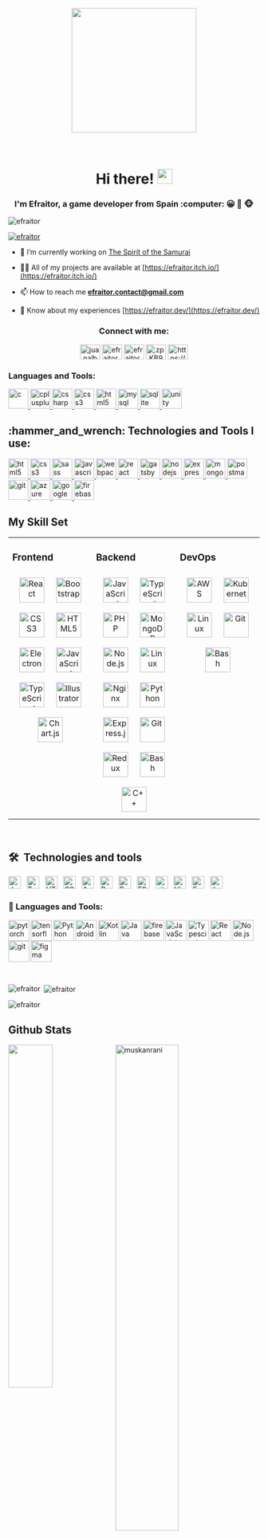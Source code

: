 <p align="center">
  <img width="250" src="https://github.com/efraitor/efraitor/blob/main/bannerProfile.png">
</p>

<h1 align="center"><br>Hi there! <img src="https://user-images.githubusercontent.com/42378118/110234147-e3259600-7f4e-11eb-95be-0c4047144dea.gif" width="30"><br></h1>
<h3 align="center">I'm Efraitor, a game developer from Spain :computer: &#128512 &#x1f3a8 &#x1f435</h3>

<p align="left"> <img src="https://komarev.com/ghpvc/?username=efraitor&label=Profile%20views&color=0e75b6&style=flat" alt="efraitor" /> </p>

<p align="left"> <a href="https://github.com/ryo-ma/github-profile-trophy"><img src="https://github-profile-trophy.vercel.app/?username=efraitor" alt="efraitor" /></a> </p>

- 🔭 I’m currently working on [The Spirit of the Samurai](https://store.steampowered.com/app/1507120/The_Spirit_of_the_Samurai/)

- 👨‍💻 All of my projects are available at [https://efraitor.itch.io/](https://efraitor.itch.io/)

- 📫 How to reach me **efraitor.contact@gmail.com**

- 📄 Know about my experiences [https://efraitor.dev/](https://efraitor.dev/)

<h3 align="center">Connect with me:</h3>
<p align="center">
<a href="https://linkedin.com/in/juanalbertomartinezsegura" target="blank"><img align="center" src="https://raw.githubusercontent.com/rahuldkjain/github-profile-readme-generator/master/src/images/icons/Social/linked-in-alt.svg" alt="juanalbertomartinezsegura" height="30" width="40" /></a>
<a href="https://instagram.com/efraitor_" target="blank"><img align="center" src="https://raw.githubusercontent.com/rahuldkjain/github-profile-readme-generator/master/src/images/icons/Social/instagram.svg" alt="efraitor_" height="30" width="40" /></a>
<a href="https://www.youtube.com/c/efraitor_" target="blank"><img align="center" src="https://raw.githubusercontent.com/rahuldkjain/github-profile-readme-generator/master/src/images/icons/Social/youtube.svg" alt="efraitor_" height="30" width="40" /></a>
<a href="https://discord.gg/zpKB94QjGD" target="blank"><img align="center" src="https://raw.githubusercontent.com/rahuldkjain/github-profile-readme-generator/master/src/images/icons/Social/discord.svg" alt="zpKB94QjGD" height="30" width="40" /></a>
<a href="/https://efraitor.carrd.co/" target="blank"><img align="center" src="https://raw.githubusercontent.com/rahuldkjain/github-profile-readme-generator/master/src/images/icons/Social/rss.svg" alt="https://efraitor.carrd.co/" height="30" width="40" /></a>
</p>

<h3 align="left">Languages and Tools:</h3>
<p align="left"> <a href="https://www.cprogramming.com/" target="_blank" rel="noreferrer"> <img src="https://raw.githubusercontent.com/devicons/devicon/master/icons/c/c-original.svg" alt="c" width="40" height="40"/> </a> <a href="https://www.w3schools.com/cpp/" target="_blank" rel="noreferrer"> <img src="https://raw.githubusercontent.com/devicons/devicon/master/icons/cplusplus/cplusplus-original.svg" alt="cplusplus" width="40" height="40"/> </a> <a href="https://www.w3schools.com/cs/" target="_blank" rel="noreferrer"> <img src="https://raw.githubusercontent.com/devicons/devicon/master/icons/csharp/csharp-original.svg" alt="csharp" width="40" height="40"/> </a> <a href="https://www.w3schools.com/css/" target="_blank" rel="noreferrer"> <img src="https://raw.githubusercontent.com/devicons/devicon/master/icons/css3/css3-original-wordmark.svg" alt="css3" width="40" height="40"/> </a> <a href="https://www.w3.org/html/" target="_blank" rel="noreferrer"> <img src="https://raw.githubusercontent.com/devicons/devicon/master/icons/html5/html5-original-wordmark.svg" alt="html5" width="40" height="40"/> </a> <a href="https://www.mysql.com/" target="_blank" rel="noreferrer"> <img src="https://raw.githubusercontent.com/devicons/devicon/master/icons/mysql/mysql-original-wordmark.svg" alt="mysql" width="40" height="40"/> </a> <a href="https://www.sqlite.org/" target="_blank" rel="noreferrer"> <img src="https://www.vectorlogo.zone/logos/sqlite/sqlite-icon.svg" alt="sqlite" width="40" height="40"/> </a> <a href="https://unity.com/" target="_blank" rel="noreferrer"> <img src="https://www.vectorlogo.zone/logos/unity3d/unity3d-icon.svg" alt="unity" width="40" height="40"/> </a> </p>

<h2 align="left">:hammer_and_wrench: Technologies and Tools I use:</h2>
<p align="left">
    <a href="https://www.w3.org/html/" target="_blank"> <img src="https://raw.githubusercontent.com/devicons/devicon/master/icons/html5/html5-original-wordmark.svg" alt="html5" width="40" height="40"/> </a>
    <a href="https://www.w3schools.com/css/" target="_blank"> <img src="https://raw.githubusercontent.com/devicons/devicon/master/icons/css3/css3-original-wordmark.svg" alt="css3" width="40" height="40"/> </a>
<a href="https://sass-lang.com" target="_blank"> <img src="https://raw.githubusercontent.com/devicons/devicon/master/icons/sass/sass-original.svg" alt="sass" width="40" height="40"/> </a>
    <a href="https://developer.mozilla.org/en-US/docs/Web/JavaScript" target="_blank"> <img src="https://raw.githubusercontent.com/devicons/devicon/master/icons/javascript/javascript-original.svg" alt="javascript" width="40" height="40"/> </a>
<a href="https://webpack.js.org/" target="_blank"> <img src="https://www.vectorlogo.zone/logos/js_webpack/js_webpack-icon.svg" alt="webpack" width="40" height="40"/> </a>
<a href="https://reactjs.org/" target="_blank"> <img src="https://raw.githubusercontent.com/devicons/devicon/master/icons/react/react-original-wordmark.svg" alt="react" width="40" height="40"/> </a>
<a href="https://www.gatsbyjs.com/" target="_blank"> <img src="https://www.vectorlogo.zone/logos/gatsbyjs/gatsbyjs-icon.svg" alt="gatsby" width="40" height="40"/> </a>
      <a href="https://nodejs.org" target="_blank"> <img src="https://raw.githubusercontent.com/devicons/devicon/master/icons/nodejs/nodejs-original-wordmark.svg" alt="nodejs" width="40" height="40"/> </a>
    <a href="https://expressjs.com" target="_blank"> <img src="https://raw.githubusercontent.com/devicons/devicon/master/icons/express/express-original-wordmark.svg" alt="express" width="40" height="40"/> </a>
    <a href="https://www.mongodb.com/" target="_blank"> <img src="https://raw.githubusercontent.com/devicons/devicon/master/icons/mongodb/mongodb-original-wordmark.svg" alt="mongodb" width="40" height="40"/> </a>
<a href="https://www.postman.com/" target="_blank"> <img src="https://www.vectorlogo.zone/logos/getpostman/getpostman-icon.svg" alt="postman" width="40" height="40"/> </a>
<a href="https://git-scm.com/" target="_blank"> <img src="https://www.vectorlogo.zone/logos/git-scm/git-scm-icon.svg" alt="git" width="40" height="40"/> </a>
<a href="https://azure.microsoft.com/en-us/" target="_blank"> <img src="https://www.vectorlogo.zone/logos/microsoft_azure/microsoft_azure-icon.svg" alt="azure" width="40" height="40"/> </a>
 <a href="https://cloud.google.com/" target="_blank"> <img src="https://www.vectorlogo.zone/logos/google_cloud/google_cloud-icon.svg" alt="google cloud" width="40" height="40"/> </a>
 <a href="https://firebase.google.com/" target="_blank"> <img src="https://www.vectorlogo.zone/logos/firebase/firebase-icon.svg" alt="firebase" width="40" height="40"/> </a>
    </p>


## My Skill Set  
<table><tr><td valign="top" width="33%">

### Frontend  
<div align="center">  
<img style="margin: 10px" src="https://profilinator.rishav.dev/skills-assets/react-original-wordmark.svg" alt="React" height="50" />  
<img style="margin: 10px" src="https://profilinator.rishav.dev/skills-assets/bootstrap-plain.svg" alt="Bootstrap" height="50" />  
<img style="margin: 10px" src="https://profilinator.rishav.dev/skills-assets/css3-original-wordmark.svg" alt="CSS3" height="50" />  
<img style="margin: 10px" src="https://profilinator.rishav.dev/skills-assets/html5-original-wordmark.svg" alt="HTML5" height="50" />  
<img style="margin: 10px" src="https://profilinator.rishav.dev/skills-assets/electron-original.svg" alt="Electron" height="50" />  
<img style="margin: 10px" src="https://profilinator.rishav.dev/skills-assets/javascript-original.svg" alt="JavaScript" height="50" />  
<img style="margin: 10px" src="https://profilinator.rishav.dev/skills-assets/typescript-original.svg" alt="TypeScript" height="50" />  
<img style="margin: 10px" src="https://profilinator.rishav.dev/skills-assets/adobe_illustrator-icon.svg" alt="Illustrator" height="50" />  
<img style="margin: 10px" src="https://profilinator.rishav.dev/skills-assets/logo-title.svg" alt="Chart.js" height="50" />  
</div></td><td valign="top" width="33%">

### Backend  
<div align="center">  
<img style="margin: 10px" src="https://profilinator.rishav.dev/skills-assets/javascript-original.svg" alt="JavaScript" height="50" />  
<img style="margin: 10px" src="https://profilinator.rishav.dev/skills-assets/typescript-original.svg" alt="TypeScript" height="50" />  
<img style="margin: 10px" src="https://profilinator.rishav.dev/skills-assets/php-original.svg" alt="PHP" height="50" />  
<img style="margin: 10px" src="https://profilinator.rishav.dev/skills-assets/mongodb-original-wordmark.svg" alt="MongoDB" height="50" />  
<img style="margin: 10px" src="https://profilinator.rishav.dev/skills-assets/nodejs-original-wordmark.svg" alt="Node.js" height="50" />  
<img style="margin: 10px" src="https://profilinator.rishav.dev/skills-assets/linux-original.svg" alt="Linux" height="50" />  
<img style="margin: 10px" src="https://profilinator.rishav.dev/skills-assets/nginx-original.svg" alt="Nginx" height="50" />  
<img style="margin: 10px" src="https://profilinator.rishav.dev/skills-assets/python-original.svg" alt="Python" height="50" />  
<img style="margin: 10px" src="https://profilinator.rishav.dev/skills-assets/express-original-wordmark.svg" alt="Express.js" height="50" />  
<img style="margin: 10px" src="https://profilinator.rishav.dev/skills-assets/git-scm-icon.svg" alt="Git" height="50" />  
<img style="margin: 10px" src="https://profilinator.rishav.dev/skills-assets/redux-original.svg" alt="Redux" height="50" />  
<img style="margin: 10px" src="https://profilinator.rishav.dev/skills-assets/gnu_bash-icon.svg" alt="Bash" height="50" />  
<img style="margin: 10px" src="https://profilinator.rishav.dev/skills-assets/cplusplus-original.svg" alt="C++" height="50" />  
</div></td><td valign="top" width="33%">

### DevOps  
<div align="center">  
<img style="margin: 10px" src="https://profilinator.rishav.dev/skills-assets/amazonwebservices-original-wordmark.svg" alt="AWS" height="50" />  
<img style="margin: 10px" src="https://profilinator.rishav.dev/skills-assets/kubernetes-icon.svg" alt="Kubernetes" height="50" />  
<img style="margin: 10px" src="https://profilinator.rishav.dev/skills-assets/linux-original.svg" alt="Linux" height="50" />  
<img style="margin: 10px" src="https://profilinator.rishav.dev/skills-assets/git-scm-icon.svg" alt="Git" height="50" />  
<img style="margin: 10px" src="https://profilinator.rishav.dev/skills-assets/gnu_bash-icon.svg" alt="Bash" height="50" />  
</div></td></tr></table>  

<br/>  


## 🛠  Technologies and tools

<a name="learning-now"></a>

[<img src="https://img.shields.io/badge/JavaScript-282C34?logo=javascript&logoColor=F7DF1E" alt="JavaScript logo" title="JavaScript" height="25" />][tech_tools_anchor]
&nbsp;
[<img src="https://img.shields.io/badge/TypeScript-282C34?logo=typescript&logoColor=3178C6" alt="TypeScript logo" title="TypeScript" height="25" />][tech_tools_anchor]
&nbsp;
[<img src="https://img.shields.io/badge/HTML5-282C34?logo=html5&logoColor=E34F26" alt="HTML5 logo" title="HTML5" height="25" />][tech_tools_anchor]
&nbsp;
[<img src="https://img.shields.io/badge/CSS3-282C34?logo=css3&logoColor=1572B6" alt="CSS3 logo" title="CSS3" height="25" />][tech_tools_anchor]
&nbsp;
[<img src="https://img.shields.io/badge/Android-282C34?logo=android&logoColor=3DDC84" alt="Android logo" title="Android" height="25" />][tech_tools_anchor]
&nbsp;
[<img src="https://img.shields.io/badge/React Native-282C34?logo=react&logoColor=61DAFB" alt="React Native logo" title="React Native" height="25" />][tech_tools_anchor]
&nbsp;
[<img src="https://img.shields.io/badge/Redux-282C34?logo=redux&logoColor=764ABC" alt="Redux logo" title="Redux" height="25" />][tech_tools_anchor]
&nbsp;
[<img src="https://img.shields.io/badge/ESLint-282C34?logo=eslint&logoColor=4B32C3" alt="ESLint logo" title="ESLint" height="25" />][tech_tools_anchor]
&nbsp;
[<img src="https://img.shields.io/badge/git-282C34?logo=git&logoColor=F05032" alt="git logo" title="git" height="25" />][tech_tools_anchor]
&nbsp;
[<img src="https://img.shields.io/badge/VS%20Code-282C34?logo=visual-studio-code&logoColor=007ACC" alt="Visual Studio Code logo" title="Visual Studio Code" height="25" />][tech_tools_anchor]
&nbsp;
[<img src="https://img.shields.io/badge/Fastlane-282C34?logo=fastlane&logoColor=00F200" alt="Fastlane logo" title="Fastlane" height="25" />][tech_tools_anchor]
&nbsp;
[<img src="https://img.shields.io/badge/Jest-282C34?logo=jest&logoColor=C21325" alt="Jest logo" title="Jest" height="25" />][tech_tools_anchor]

### 🔨 Languages and Tools:
<a href="https://pytorch.org/" target="_blank"> <img align="left" src="https://raw.githubusercontent.com/rahul-jha98/github_readme_icons/main/language_and_tools/square/pytorch/pytorch.svg" alt="pytorch" height="42px"/> </a> 
<a href="https://www.tensorflow.org" target="_blank"> <img align="left" src="https://raw.githubusercontent.com/rahul-jha98/github_readme_icons/main/language_and_tools/square/tensorflow/tensorflow.svg" alt="tensorflow" height="42px"/> </a> 
<a href="https://www.python.org" target="_blank"><img align="left" alt="Python" height ="42px" src="https://raw.githubusercontent.com/rahul-jha98/github_readme_icons/main/language_and_tools/square/python/python.svg"></a>
<a href="https://developer.android.com" target="_blank"> <img align="left" alt="Android" height ="42px" src="https://raw.githubusercontent.com/rahul-jha98/github_readme_icons/main/language_and_tools/square/android/android.svg"> </a>
<a href="https://kotlinlang.org" target="_blank"><img align="left" alt="Kotlin" height ="42px" src="https://raw.githubusercontent.com/rahul-jha98/github_readme_icons/main/language_and_tools/square/kotlin/kotlin.svg"></a>
<a href="https://www.java.com" target="_blank"><img align="left" alt="Java" height ="42px" src="https://raw.githubusercontent.com/rahul-jha98/github_readme_icons/main/language_and_tools/square/java/java.svg"></a>
<a href="https://firebase.google.com/" target="_blank"> <img align="left" src="https://raw.githubusercontent.com/rahul-jha98/github_readme_icons/main/language_and_tools/square/firebase/firebase.svg" alt="firebase" height ="42px"/> </a>
<a href="https://developer.mozilla.org/en-US/docs/Web/JavaScript" target="_blank"> <img align="left" alt="JavaScript" height ="42px"  src="https://raw.githubusercontent.com/rahul-jha98/github_readme_icons/main/language_and_tools/square/javascript/javascript.svg"> </a>
<a href="https://www.typescriptlang.org/" target="_blank"><img align="left" alt="Typescirpt" height ="42px" src="https://raw.githubusercontent.com/rahul-jha98/github_readme_icons/main/language_and_tools/square/typescript/typescript.svg"></a>
<a href="https://reactjs.org/" target="_blank"> <img align="left" alt="React" height ="42px" src="https://raw.githubusercontent.com/rahul-jha98/github_readme_icons/main/language_and_tools/square/react/react.svg"></a>
<a href="https://nodejs.org" target="_blank"><img align="left" alt="Node.js" height ="42px" src="https://raw.githubusercontent.com/rahul-jha98/github_readme_icons/main/language_and_tools/square/node/node.svg"></a>
<a href="https://git-scm.com/" target="_blank"> <img src="https://raw.githubusercontent.com/rahul-jha98/github_readme_icons/main/language_and_tools/square/git-scm/git-scm.svg" align="left" alt="git" height='42px'/> </a>
<a href="https://www.figma.com/" target="_blank"> <img src="https://raw.githubusercontent.com/rahul-jha98/github_readme_icons/main/language_and_tools/square/figma/figma.svg" alt="figma" height='42px'/> </a>

<br>






<p><img align="left" src="https://github-readme-stats.vercel.app/api/top-langs?username=efraitor&show_icons=true&locale=en&layout=compact" alt="efraitor" /></p>

<p>&nbsp;<img align="center" src="https://github-readme-stats.vercel.app/api?username=efraitor&show_icons=true&locale=en" alt="efraitor" /></p>

<p><img align="center" src="https://github-readme-streak-stats.herokuapp.com/?user=efraitor&" alt="efraitor" /></p>

<h2> Github Stats </h2> 
<a href="https://github.com/muskanrani/github-readme-stats"><img align="left" width="42%" src="https://github-readme-stats.vercel.app/api/top-langs/?username=muskanrani&layout=compact&theme=tokyonight" /></a>
<img width="50%" src="https://github-readme-streak-stats.herokuapp.com/?user=muskanrani&theme=tokyonight" alt="muskanrani" />
<br/>


<p align="left">
<a href="https://github.com/harish-sethuraman/readme-components">
<img  src="https://readme-components.vercel.app/api?component=experience&company=CRED_CLUB&role=Frontend%20Engineer%20&location=Bangalore&fill=black">
</a>
<a href="https://github.com/harish-sethuraman/readme-components">
<img  src="https://readme-components.vercel.app/api?component=stackoverflow&stackoverflowid=8780399&textfill=black&fill=linear-gradient%2862deg%2C%20%238EC5FC%200%25%2C%20%23E0C3FC%20100%25%29%3B%0A">
</a>
</p>


<details>
<summary>Click for GitHub Stats</summary>
<p align="center">
    <img alt = "GitHub Stats" src="https://github-readme-stats.vercel.app/api?username=alwinw&show_icons=true&hide=issues&icon_color=000000&hide_border=true&title_color=5391FE&text_color=555">
    <br>
    <img alt = "Top Language" src="https://github-readme-stats.vercel.app/api/top-langs/?username=alwinw&hide=html,&hide_border=true&title_color=5391FE&text_color=555"
</p>
</details>

![Top Langs](https://github-readme-stats.vercel.app/api/top-langs/?username=aemmadi&hide=TeX&layout=compact)

![Visitor Badge](https://visitor-badge.laobi.icu/badge?page_id=aemmadi.aemmadi)


![efraitor's github stats](https://github-readme-stats.vercel.app/api?username=efraitor&show_icons=true&theme=dracula)

## 𝗦𝘁𝗮𝘁𝘀

![xiaoluoboding's github stats](https://github-readme-stats.vercel.app/api?username=xiaoluoboding&show_icons=true&theme=dracula)


### 📊 Github Stats
<a href='https://github.com/rahul-jha98/github-stats-transparent'>
  
![Stats Overview](https://raw.githubusercontent.com/rahul-jha98/github-stats-transparent/output/generated/overview.svg)
![Most Used Languages](https://raw.githubusercontent.com/rahul-jha98/github-stats-transparent/output/generated/languages.svg)

</a>

<br>

<p align="center"><i>“Be curious. Read widely. Try new things. What people call intelligence just boils down to curiosity.”</i></p>
<p align="center"><i>- Aaron Swartz (2013 ~ 1986) -</i></p>


<details>
<summary>more</summary>
<!-- <img align="left" width="100%" alt="🦑" src="/bigass.svg"> -->
<table width="2000">
<tr>
<td width="2000"><img align="center" width="100%" alt="🦑" src="/bigass.svg"></td>
</tr>
</table>
<!-- <img align="right" width="45%" alt="🦑" src="/charts.svg">

<img align="left" width="50%" alt="🦑" src="/anilist.svg">
<img align="right" width="45%" alt="🦑" src="/pagespeed.svg">

<img align="left" width="45%" alt="🦑" src="/isocalendar.svg">
<img align="right" width="45%" alt="🦑" src="/lines.svg">
<img align="right" width="45%" alt="🦑" src="/icons.svg">

<img align="left" width="50%" alt="🦑" src="/achievements.svg">
<img align="right" width="45%" alt="🦑" src="/stars.svg"> -->

<table>
<tr>
<td><img align="" width="" alt="🦑" src="/bottom.svg"></td>
<td><img align="" width="" alt="🦑" src="/nichijou-anime-brasil (1).gif"></td>
</tr>
</table>

<!-- <img width="100%" alt="🦑" src="/IMG_4568.jpg"> -->
<table width="2000">
<tr>
<td width="2000"><img src="https://github-trophies.vercel.app/?username=Coordinate-Cat&rank=SECRET,SSS,SS,S,AAA,AA&row=2&column=9&theme=gruvbox"></td>
<!-- <td>![](https://github-trophies.vercel.app/?username=Coordinate-Cat&rank=SECRET,SSS,SS,S,AAA,AA&row=2&column=9&theme=gruvbox)</td> -->
</tr>
</table>

<!-- <table>
<tr>
<td><img src="https://s01.flagcounter.com/count/IK7Q/bg_000000/txt_FFFFFF/border_FFFFFF/columns_9/maxflags_250/viewers_0/labels_1/pageviews_1/flags_0/percent_0/" alt="Flag Counter" border="0"></td>
</tr>
</table> -->

</details>









<h2 align="left">👨🏻‍💻 About Me:</h2>

- :computer: I'm a Fullstack Developer, currently exploring Web3 Space
- :hourglass_flowing_sand: Exploring Google Cloud & Microsoft Azure
- :rocket: Always ready to collaborate for Dev Experiments
- :man_technologist: Former Project Lead Intern at GirlScript Foundation
- :dart: Life Hack: "Explore :fire: and Explode :bomb: with knowledge"
- :trophy: Grand Finalist of "Smart India Hackathon 2019" - Software Edition
- :zap: Fun fact: I love to attend Meetups for learning & Conferences for Networking<br>

<h2 align="left">:heart: Let's get connected:</h2>

[![Linkedin Badge](https://img.shields.io/badge/-sivramshastri-blue?style=flat-square&logo=Linkedin&logoColor=white&link=https://www.linkedin.com/in/imsivram1999/)](https://www.linkedin.com/in/sivramshastri) [![Twitter Badge](https://img.shields.io/badge/-@prince__shivaram-1ca0f1?style=flat-square&labelColor=1ca0f1&logo=twitter&logoColor=white&link=https://twitter.com/prince_shivaram)](https://twitter.com/prince_shivaram) [![Facebook Badge](https://img.shields.io/badge/-@prince__shivaram-3b5998?style=flat-square&labelColor=3b5998&logo=facebook&logoColor=white&link=https://www.facebook.com/jonnalagadda.shivaram)](https://www.facebook.com/jonnalagadda.shivaram) [![Instagram Badge](https://img.shields.io/badge/-@prince__shivaram-D7008A?style=flat-square&labelColor=D7008A&logo=Instagram&logoColor=white&link=https://www.instagram.com/itz.me____p.r.i.n.c.e_____/)](https://www.instagram.com/itz.me____p.r.i.n.c.e_____/)
[![Linkedin Badge](https://img.shields.io/badge/-Sivram.tech-blueviolet?style=flat-square&logo=appveyor&logoColor=white&link=https://sivram.tech/)](https://sivram.tech/)



[![Twitter Badge](https://img.shields.io/badge/-@0xpranjal-1ca0f1?style=flat-square&labelColor=1ca0f1&logo=twitter&logoColor=white&link=https://twitter.com/0xpranjal)](https://twitter.com/0xpranjal) 
[![Linkedin Badge](https://img.shields.io/badge/-pranjalbhardwaj-blue?style=flat-square&logo=Linkedin&logoColor=white&link=https://www.linkedin.com/in/pranjal-bhardwaj-a85263188/)](https://www.linkedin.com/in/pranjal-bhardwaj-a85263188/)
[![Gmail Badge](https://img.shields.io/badge/-pranjal@algorand.org-c14438?style=flat-square&logo=Gmail&logoColor=white&link=mailto:pranjalbhardwaj@ieee.org)](mailto:pranjal@algorand.org)
---
<p  align="center"><img height="380" src = "https://github.com/Bhard27/Bhard27/blob/master/mee.gif"></p>

# Welcome <img src="https://media.giphy.com/media/mGcNjsfWAjY5AEZNw6/giphy.gif" width="50">
I'm a Developer Relations Engineer at Mantle network. 

![Visitor Badge](https://visitor-badge.laobi.icu/badge?page_id=Bhard27.Bhard27)

### Summary👋
- 🔭 I’m currently working on Deep Learning research projects.
- 👯 I’m looking to collaborate on research papers related to GANs, Swarm intelligence, Biomedical Imaging, Federated learning, and Adversarial ML.
- 📫 How to reach me: [Linkedin](https://www.linkedin.com/in/pranjal-bhardwaj-a85263188/) , [Email](mailto:pranjalbhardwaj@ieee.org)

### Recent Activity
<!--START_SECTION:activity-->
1. 🚀 Pushed 1 commit to [Bhard27/Bhard27](https://github.com/Bhard27/Bhard27)
2. ❗️ Opened issue [#1](https://github.com/tassossapalidis/latextgan/issues/1) in [tassossapalidis/latextgan](https://github.com/tassossapalidis/latextgan)
3. ❗️ Closed issue [#2](https://github.com/Bhard27/Bhard27/issues/2) in [Bhard27/Bhard27](https://github.com/Bhard27/Bhard27)
4. 🗣 Commented NaN commits in [AmineDiro/Adversarial-Attacks](https://github.com/AmineDiro/Adversarial-Attacks)
5. 🗣 Commented on [#30](https://github.com/SimonBlanke/Hyperactive/issues/30) in [SimonBlanke/Hyperactive](https://github.com/SimonBlanke/Hyperactive)
<!--END_SECTION:activity-->



<img src="https://rishavanand.github.io/static/images/greetings.gif" align="center" style="width: 100%" />
</br>
<h2> Connect with me on 👇</h2>
<a href="https://www.linkedin.com/in/muskan-rani-980553188/" target="_blank">
<img src="https://img.shields.io/badge/LinkedIn--blue" />
</a>
<a href="https://www.hackerrank.com/MuskanRani" target="_blank">
<img src="https://img.shields.io/badge/HackerRank--darkgreen" ;></img></a>
</a> 
<a href="https://twitter.com/_muskan_gupta_" target="_blank">
<img src="https://img.shields.io/badge/Twitter--blue" />
</a>
</a> 
<a href="https://leetcode.com/Muskan_Rani/" target="_blank">
<img src="https://img.shields.io/badge/LeetCode--blue" />
</a>

<br/> 



![](https://komarev.com/ghpvc/?username=muskanrani&color=brightgreen)
![](https://visitor-badge.glitch.me/badge?page_id=muskanrani.muskanrani)
<img src="https://img.shields.io/github/forks/muskanrani/muskanrani?style=social"></img>
<h2>See my portfolio <img src="https://raw.githubusercontent.com/ItsAnunesS/ItsAnunesS/master/src/img/parrots/flags/indiaparrot.gif" width="30" height="40"/></h2>
https://muskanrani.github.io/Portfolio/
<img align='right' src='https://user-images.githubusercontent.com/5713670/87202985-820dcb80-c2b6-11ea-9f56-7ec461c497c3.gif' width='200"'>
<!-- <img align='right' src='https://user-images.githubusercontent.com/5713670/87202985-820dcb80-c2b6-11ea-9f56-7ec461c497c3.gif' width='200'> -->
<h3>Or you can scan this QR Code 👇🏻</h3>
<img src="https://github.com/muskanrani/muskanrani/blob/master/qrcode_muskanrani.github.io.png"  style="width: 20%" />
<img height="120" alt="Thanks for visiting me" width="100%" src="https://raw.githubusercontent.com/BrunnerLivio/brunnerlivio/master/images/marquee.svg" />
<p align="center">
  <img src="https://capsule-render.vercel.app/api?type=waving&color=gradient&height=60&section=footer&width=100"/>
</p>






## Connect with me  
<div align="center">
<a href="https://github.com/rishavanand" target="_blank">
<img src=https://img.shields.io/badge/github-%2324292e.svg?&style=for-the-badge&logo=github&logoColor=white alt=github style="margin-bottom: 5px;" />
</a>
<a href="https://twitter.com/RishavAnandDev" target="_blank">
<img src=https://img.shields.io/badge/twitter-%2300acee.svg?&style=for-the-badge&logo=twitter&logoColor=white alt=twitter style="margin-bottom: 5px;" />
</a>
<a href="https://dev.to/rishavanand" target="_blank">
<img src=https://img.shields.io/badge/dev.to-%2308090A.svg?&style=for-the-badge&logo=dev.to&logoColor=white alt=devto style="margin-bottom: 5px;" />
</a>
<a href="https://linkedin.com/in/rishavanand" target="_blank">
<img src=https://img.shields.io/badge/linkedin-%231E77B5.svg?&style=for-the-badge&logo=linkedin&logoColor=white alt=linkedin style="margin-bottom: 5px;" />
</a>
<a href="https://www.facebook.com/iamrishavanand" target="_blank">
<img src=https://img.shields.io/badge/facebook-%232E87FB.svg?&style=for-the-badge&logo=facebook&logoColor=white alt=facebook style="margin-bottom: 5px;" />
</a>
<a href="https://instagram.com/RishavAnandDev" target="_blank">
<img src=https://img.shields.io/badge/instagram-%23000000.svg?&style=for-the-badge&logo=instagram&logoColor=white alt=instagram style="margin-bottom: 5px;" />
</a>  
</div>  
  

<br/>  


## Github Stats  
<div align="center"><img src="https://github-readme-stats.vercel.app/api?username=rishavanand&show_icons=true&count_private=true" align="center" /></div>  

<br/>  

<div align="center">
<img src="https://komarev.com/ghpvc/?username=rishavanand&&style=flat-square" align="center" />
</div>  

<br />

----
<div align="center">Generated using <a href="https://profilinator.rishav.dev/" target="_blank">Github Profilinator</a></div>



<div align="center" width="50">

<img src="https://github.com/SP-XD/SP-XD/blob/main/images/hellocoders_rounded.gif?raw=true" href="https://github.com/sp-xd" alt="Hello Coders" width="70%"/> <br>
<img src="https://github.com/SP-XD/SP-XD/blob/main/images/dev-working_rounded.gif?raw=true" href="https://github.com/sp-xd" alt="CoDiNg RocKs"  width="60%"/><br> 
  
<p><strong>3rd year BCA student. During day, Assisting
<br>my father at his shop & Coder at night.
<br><br> Vibing to : 🎧  </strong></p>

[![Spotify](https://spotify-readme.sp-xd.vercel.app/api/spotify)](https://open.spotify.com/user/somnathpaul) <br>


![Totals Hits](https://komarev.com/ghpvc/?username=SP-XD&style=flat&color=orange&label=PROFILE+VIEWS)
![Hits](https://hits.seeyoufarm.com/api/count/incr/badge.svg?url=https%3A%2F%2Fgithub.com%2FSP-XD&count_bg=%2379C83D&title_bg=%23555555&icon=mediafire.svg&icon_color=%23E7E7E7&title=HITS&edge_flat=false)
[![telegram badge](https://img.shields.io/badge/SP-XD-grey?style=flat&logo=telegram)](https://t.me/spxd007) <br>
</div>

<hr></hr>

![tools_I_use](https://img.shields.io/badge/-%F0%9F%9A%80%20Tools%20I%20use-orange)
![semicolon](https://img.shields.io/badge/-%3A-orange)
![Java](https://img.shields.io/badge/Java-ED8B00?style=flat&logo=java&logoColor=white)
![Dart](https://img.shields.io/badge/Dart-0175C2?style=flat&logo=dart&logoColor=white)
![C++](https://img.shields.io/badge/C%2B%2B-00599C?style=flat&logo=c%2B%2B&logoColor=white)
![C](https://img.shields.io/badge/C-00599C?style=flat&logo=c&logoColor=white)
![Python](https://img.shields.io/badge/Python-FFD43B?style=flat&logo=python&logoColor=darkgreen)
![Javascript](https://img.shields.io/badge/JavaScript-323330?style=flat&logo=javascript&logoColor=F7DF1E)
![Json](https://img.shields.io/badge/json-5E5C5C?style=flat&logo=json&logoColor=white)
![Html](https://img.shields.io/badge/HTML5-E34F26?style=flat&logo=html5&logoColor=white)
![Css](https://img.shields.io/badge/CSS3-1572B6?style=flat&logo=css3&logoColor=white)
![Bash](https://img.shields.io/badge/GNU%20Bash-4EAA25?style=flat&logo=GNU%20Bash&logoColor=white)
![Markdown](https://img.shields.io/badge/Markdown-000000?style=flat&logo=markdown&logoColor=white)
![GNU/Linux](https://img.shields.io/badge/Linux-FCC624?style=flat&logo=linux&logoColor=black)
![Vscode](https://img.shields.io/badge/Visual_Studio_Code-0078D4?style=flat&logo=visual%20studio%20code&logoColor=white)
![Sublime Text](https://img.shields.io/badge/sublime_text-%23575757.svg?&style=flat&logo=sublime-text&logoColor=important)
![Neovim](https://img.shields.io/badge/NeoVim-%2357A143.svg?&style=flat&logo=neovim&logoColor=white)
![Firebase](https://img.shields.io/badge/firebase-ffca28?style=flat&logo=firebase&logoColor=black)
![Sqlite](https://img.shields.io/badge/SQLite-07405E?style=flat&logo=sqlite&logoColor=white)
![Git](https://img.shields.io/badge/GIT-E44C30?style=flat&logo=git&logoColor=white)
![Photoshop](https://img.shields.io/badge/Adobe%20Photoshop-31A8FF?style=flat&logo=Adobe%20Photoshop&logoColor=black)
![Lightroom](https://img.shields.io/badge/Adobe%20Lightroom-31A8FF?style=flat&logo=Adobe%20Lightroom&logoColor=white)
![Gimp](https://img.shields.io/badge/gimp-5C5543?style=flat&logo=gimp&logoColor=white)
![Figma](https://img.shields.io/badge/Figma-F24E1E?style=flat&logo=figma&logoColor=white)
![Flutter](https://img.shields.io/badge/Flutter-02569B?style=flat&logo=flutter&logoColor=white)
![Heroku](https://img.shields.io/badge/Heroku-430098?style=flat&logo=heroku&logoColor=white)
![Chakra-UI](https://img.shields.io/badge/Chakra--UI-319795?style=flat&logo=chakra-ui&logoColor=white)

```dart
// tools_I_use organized
class About extends Me { 
  const myTools = {  
    "ProgramingLanguages" : { "Java", "Dart", "C++", "C", "Python", "Javascript" },
    "OtherLanguages" : { "HTML", "CSS", "Bash", "Json", "Markdown" },
    "Database" : { "Firebase", "Sqlite" },
    "Editors" : { "Vscode", "Sublime", "Neovim" },
    "Platforms" : { "GNU/Linux", "Windows" },
    "OtherTools" : { "Git", "Figma", "Photoshop", "Gimp", "Lightroom" }
  };
}
```

-  <img alt="GIF" src="https://github.com/SP-XD/SP-XD/blob/main/images/Developer.gif" width="25" /> &nbsp; I’m currently learning **Flutter & WebDev**. <img align="right" src="https://raw.githubusercontent.com/Tarikul-Islam-Anik/Animated-Fluent-Emojis/master/Emojis/Animals/Penguin.png" alt="Penguin" width="15%" /><br>
- <img src="https://github.com/SP-XD/SP-XD/blob/main/images/hyperkitty.gif?raw=true" width="20" />&nbsp;&nbsp;&nbsp; I like exploring **GNU/Linux**. <br>
- <img src="https://github.com/SP-XD/SP-XD/blob/main/images/message.gif?raw=true" width="25" />&nbsp;&nbsp; Ask me about **Pc building, Movies, or anything**. <br>
- <img src="https://github.com/SP-XD/SP-XD/blob/main/images/letterbox.gif?raw=true" width="25" /> &nbsp; Find me on Telegram: **[丂𝙋⚡乂𝘿](https://t.me/spxd007)**<br>
- &nbsp;&nbsp;<img src="https://github.com/SP-XD/SP-XD/blob/main/images/lightning.gif?raw=true" width="12" />&nbsp;&nbsp;&nbsp;&nbsp;Fun fact: Banging your head against a wall for one hour burns **150 calories**.<br>

<div align="center" >
<a  href="https://github.com/SP-XD">

<img src="https://raw.githubusercontent.com/SP-XD/profile-summary-cards/master/profile-summary-card-output/nord_dark/3-stats.svg" width="32.5%">
<img src="https://raw.githubusercontent.com/SP-XD/profile-summary-cards/master/profile-summary-card-output/nord_dark/1-repos-per-language.svg" width="32.5%">
<img src="https://raw.githubusercontent.com/SP-XD/profile-summary-cards/master/profile-summary-card-output/nord_dark/2-most-commit-language.svg" width="32.5%">

</a>

<details>
  <summary>More stats</summary>
  
<img align="center" src="https://raw.githubusercontent.com/SP-XD/profile-summary-cards/master/profile-summary-card-output/nord_dark/0-profile-details.svg" >

</details>

<hr></hr>

<img src="https://github.com/SP-XD/SP-XD/blob/main/images/dino_rounded.gif?raw=true" href="https://github.com/SP-XD" width="75%"/><br>
<img src="https://github.com/SP-XD/SP-XD/blob/main/images/this_page_is.gif?raw=true"  width="40%"/>

</div>


<p align="center">
  <img height="50%" width="auto" src ="https://github-readme-stats.vercel.app/api?username=aveek-saha&show_icons=true&count_private=true&theme=darcula&hide_border=true&hide=issues,contribs&bg_color=00000000">
  <img height="50%" width="auto" src ="https://github-readme-stats.vercel.app/api/top-langs/?username=aveek-saha&layout=compact&hide_border=true&theme=darcula&bg_color=00000000&langs_count=6&hide=jupyter%20notebook,tex,css,php&exclude_repo=Pacman-AI">
  <img src ="https://github-readme-streak-stats.herokuapp.com?user=aveek-saha&theme=darcula&hide_border=true&background=FFFFFF00">
  <br>
  <br>
  <a href="https://www.buymeacoffee.com/aveek.saha"> <img align="center" src="https://cdn.buymeacoffee.com/buttons/v2/default-orange.png" height="50" width="210" alt="aveek.saha" /></a>
   
   
   

</p>
















<p align="center">
  <a href="https://github.com/DenverCoder1">
    <img src="https://user-images.githubusercontent.com/20955511/199138068-0a7b7b75-a024-4f00-803f-30a19c5d1b2d.png" alt="Jonah Lawrence" /></a>
</p>

<p align="center">
  <!-- Typing SVG by DenverCoder1 - https://github.com/DenverCoder1/readme-typing-svg -->
  <a href="https://github.com/DenverCoder1/readme-typing-svg">
    <img src="https://readme-typing-svg.demolab.com/?lines=Full-stack%20web%20and%20app%20developer;Experienced%20UI%2FUX%20Designer;10%2B%20years%20of%20coding%20experience;Always%20learning%20new%20things&font=Fira%20Code&center=true&width=440&height=45&color=f75c7e&vCenter=true&pause=1000&size=22" /></a>
</p>

<!-- Social icons section -->
<p align="center">
  <a href="https://www.youtube.com/c/DevProTips"><img width="32px" alt="Youtube" title="Youtube" src="https://i.imgur.com/qiXu7b2.png"/></a>
  &#8287;&#8287;&#8287;&#8287;&#8287;
  <a href="https://twitter.com/DenverCoder1"><img width="32px" alt="Twitter" title="Twitter" src="https://i.imgur.com/OXZM1L6.png"/></a>
  &#8287;&#8287;&#8287;&#8287;&#8287;
  <a href="https://discord.gg/fPrdqh3Zfu" alt="Discord" title="Dev Pro Tips Discord Server"><img width="32px" src="https://i.imgur.com/OViZO8J.png"/></a>
  &#8287;&#8287;&#8287;&#8287;&#8287;
  <a href="https://dev.to/denvercoder1"><img width="32px" alt="Dev.to" title="DenverCoder1 Dev.to" src="https://i.imgur.com/mVm29vK.png"></a>
  &#8287;&#8287;&#8287;&#8287;&#8287;
  <a href="https://ko-fi.com/jlawrence"><img width="32px" alt="Ko-fi" title="Buy me a coffee" src="https://i.imgur.com/PpLeD3K.png"/></a>
  &#8287;&#8287;&#8287;&#8287;&#8287;
  <a href="http://eyl327.mywebcommunity.org/promos/"><img width="32px" alt="Free Stuff" title="Free gifts for you" src="https://i.imgur.com/0uVwkoZ.png"/></a>
</p>

<br/>

<!-- Social badges section -->
<!-- Badges with custom icons - https://github.com/DenverCoder1/custom-icon-badges -->
<!-- View counter - https://github.com/DenverCoder1/Simple-View-Counter -->
<p align="center">
  <a href="https://www.youtube.com/c/DevProTips?sub_confirmation=1">
    <img alt="youtube subscribers" title="Subscribe to my YouTube channel" src="https://freshidea.com/jonah/app/youtube-stats-badges/subscribers-badge.php"/></a>
  <a href="https://www.youtube.com/c/DevProTips">
    <img alt="youtube views" title="YouTube views" src="https://freshidea.com/jonah/app/youtube-stats-badges/view-count-badge.php"/></a> 
  <a href="https://github.com/DenverCoder1?tab=repositories&sort=stargazers">
    <img alt="total stars" title="Total stars on GitHub" src="https://custom-icon-badges.demolab.com/github/stars/DenverCoder1?color=55960c&style=for-the-badge&labelColor=488207&logo=star"/></a>
  <a href="https://github.com/DenverCoder1?tab=followers">
    <img alt="followers" title="Follow me on Github" src="https://custom-icon-badges.demolab.com/github/followers/DenverCoder1?color=236ad3&labelColor=1155ba&style=for-the-badge&logo=person-add&label=Follow&logoColor=white"/></a>
  <a href="https://github.com/DenverCoder1/Simple-View-Counter">
    <img alt="views" title="GitHub profile views" src="https://freshidea.com/jonah/app/DenverCoder1-profile-views"/></a>
</p>

<details open> 
  <summary><h2>🌠 Top Sponsors</h2></summary>

  <table>
    <tr>
      <!-- <th>$10+/month</th> -->
      <th>$5+/month</th>
    </tr>
    <tr>
      <!-- $10+/month -->
      <!-- <td>
        <div align="center">
          <a href="https://github.com/jesterb0206"><img src="https://github.com/jesterb0206.png" alt="@jesterb0206" width="52" /></a>
          <br />
          <a align="center" href="https://github.com/jesterb0206"><b>Bradley Jester</b></a>
        </b>
      </td> -->
      <!-- $5+/month -->
      <td>
        <a href="https://github.com/typesense"><img src="https://custom-icon-badges.demolab.com/badge/-typesense-D90368?style=for-the-badge&logo=mention" alt="typesense" /></a>
      </td>
    </tr>
  </table>

  <a href="https://github.com/sponsors/DenverCoder1/"><img alt="More about my sponsorship tiers" title="Sponsorship Tiers" src="https://custom-icon-badges.demolab.com/badge/-More%20About%20My%20Sponsorship%20Tiers-1F222E?style=for-the-badge&logoColor=white&logo=link-external"/></a>
</details>

<details open> 
  <summary><h2>📘 My Top Open Source Projects</h2></summary>

  <!-- Repo info cards - https://github.com/anuraghazra/github-readme-stats -->
  <!-- Small repo cards (fork) - https://github.com/DenverCoder1/github-readme-stats -->
  <p align="left">
    <a href="https://github.com/DenverCoder1/github-readme-streak-stats"><img width="278" src="https://denvercoder1-github-readme-stats.vercel.app/api/pin/?username=DenverCoder1&repo=github-readme-streak-stats&theme=react&bg_color=1F222E&title_color=F85D7F&hide_border=true&icon_color=F8D866&show_icons=false" alt="github-readme-streak-stats"></a>
    <a href="https://github.com/DenverCoder1/readme-typing-svg"><img width="278" src="https://denvercoder1-github-readme-stats.vercel.app/api/pin/?username=DenverCoder1&repo=readme-typing-svg&theme=react&bg_color=1F222E&title_color=F85D7F&hide_border=true&icon_color=F8D866&show_icons=false" alt="readme-typing-svg"></a>
    <a href="https://github.com/DenverCoder1/custom-icon-badges"><img width="278" src="https://denvercoder1-github-readme-stats.vercel.app/api/pin?username=DenverCoder1&repo=custom-icon-badges&theme=react&bg_color=1F222E&title_color=F85D7F&hide_border=true&icon_color=F8D866&show_icons=false" alt="custom-icon-badges"></a>
    <a href="https://github.com/DenverCoder1/unicode-formatter"><img width="278" src="https://denvercoder1-github-readme-stats.vercel.app/api/pin/?username=DenverCoder1&repo=unicode-formatter&theme=react&bg_color=1F222E&title_color=F85D7F&hide_border=true&icon_color=F8D866&show_icons=false" alt="unicode-formatter"></a>
    <a href="https://github.com/DenverCoder1/unedit-for-reddit"><img width="278" src="https://denvercoder1-github-readme-stats.vercel.app/api/pin/?username=DenverCoder1&repo=unedit-for-reddit&theme=react&bg_color=1F222E&title_color=F85D7F&hide_border=true&icon_color=F8D866&show_icons=false" alt="unedit-for-reddit"></a>
    <a href="https://github.com/DenverCoder1/github-readme-youtube-cards"><img width="278" src="https://denvercoder1-github-readme-stats.vercel.app/api/pin/?username=DenverCoder1&repo=github-readme-youtube-cards&theme=react&bg_color=1F222E&title_color=F85D7F&hide_border=true&icon_color=F8D866&show_icons=false" alt="github-readme-youtube-cards"></a>
    <a href="https://github.com/DenverCoder1/latex-gboard-dictionary"><img width="278" src="https://denvercoder1-github-readme-stats.vercel.app/api/pin/?username=DenverCoder1&repo=latex-gboard-dictionary&theme=react&bg_color=1F222E&title_color=F85D7F&hide_border=true&icon_color=F8D866&show_icons=false&show_description=false" alt="latex-gboard-dictionary"></a>
    <a href="https://github.com/DenverCoder1/minimalistic-wallpaper-collection"><img width="278" src="https://denvercoder1-github-readme-stats.vercel.app/api/pin/?username=DenverCoder1&repo=minimalistic-wallpaper&theme=react&bg_color=1F222E&title_color=F85D7F&hide_border=true&icon_color=F8D866&show_icons=false&show_description=false" alt="minimalistic-wallpaper-collection"></a>
    <a href="https://github.com/DenverCoder1/table2ascii"><img width="278" src="https://denvercoder1-github-readme-stats.vercel.app/api/pin/?username=DenverCoder1&repo=table2ascii&theme=react&bg_color=1F222E&title_color=F85D7F&hide_border=true&icon_color=F8D866&show_icons=false&show_description=false" alt="table2ascii"></a>
  </p>

  <a href="https://github.com/DenverCoder1?tab=repositories&sort=stargazers"><img alt="All Repositories" title="All Repositories" src="https://custom-icon-badges.demolab.com/badge/-Click%20Here%20For%20All%20My%20Repos-1F222E?style=for-the-badge&logoColor=white&logo=repo"/></a>
</details>

<details open> 
  <summary><h2>📕 Top Projects I've Contributed To</h2></summary>

  <!-- Small repo cards https://github.com/DenverCoder1/github-readme-stats (fork of anuraghazra/github-readme-stats) -->
  <p align="left">
    <a href="https://github.com/pallets/flask"><img width="278" src="https://denvercoder1-github-readme-stats.vercel.app/api/pin/?username=pallets&repo=flask&theme=react&bg_color=1F222E&title_color=F85D7F&hide_border=true&icon_color=F8D866&show_icons=false&show_description=false" alt="flask"></a>
    <a href="https://github.com/badges/shields"><img width="278" src="https://denvercoder1-github-readme-stats.vercel.app/api/pin/?username=badges&repo=shields&theme=react&bg_color=1F222E&title_color=F85D7F&hide_border=true&icon_color=F8D866&show_icons=false&show_description=false" alt="shields"></a>
    <a href="https://github.com/simple-icons/simple-icons"><img width="278" src="https://denvercoder1-github-readme-stats.vercel.app/api/pin/?username=simple-icons&repo=simple-icons&theme=react&bg_color=1F222E&title_color=F85D7F&hide_border=true&icon_color=F8D866&show_icons=false&show_description=false" alt="simple-icons"></a>
    <a href="https://github.com/Rapptz/discord.py"><img width="278" src="https://denvercoder1-github-readme-stats.vercel.app/api/pin/?username=Rapptz&repo=discord.py&theme=react&bg_color=1F222E&title_color=F85D7F&hide_border=true&icon_color=F8D866&show_icons=false&show_description=false" alt="discord.py"></a>
    <a href="https://github.com/o2sh/onefetch"><img width="278" src="https://denvercoder1-github-readme-stats.vercel.app/api/pin?username=o2sh&repo=onefetch&theme=react&bg_color=1F222E&title_color=F85D7F&hide_border=true&icon_color=F8D866&show_icons=false&show_description=false" alt="onefetch"></a>
    <a href="https://github.com/scrapinghub/dateparser"><img width="278" src="https://denvercoder1-github-readme-stats.vercel.app/api/pin?username=scrapinghub&repo=dateparser&theme=react&bg_color=1F222E&title_color=F85D7F&hide_border=true&icon_color=F8D866&show_icons=false&show_description=false" alt="dateparser"></a>
    <a href="https://github.com/python-babel/babel"><img width="278" src="https://denvercoder1-github-readme-stats.vercel.app/api/pin/?username=python-babel&repo=babel&theme=react&bg_color=1F222E&title_color=F85D7F&hide_border=true&icon_color=F8D866&show_icons=false&show_description=false" alt="babel"></a>
    <a href="https://github.com/nextcord/nextcord"><img width="278" src="https://denvercoder1-github-readme-stats.vercel.app/api/pin?username=nextcord&repo=nextcord&theme=react&bg_color=1F222E&title_color=F85D7F&hide_border=true&icon_color=F8D866&show_icons=false&show_description=false" alt="nextcord"></a>
    <a href="https://github.com/PyCQA/autoflake"><img width="278" src="https://denvercoder1-github-readme-stats.vercel.app/api/pin?username=PyCQA&repo=autoflake&theme=react&bg_color=1F222E&title_color=F85D7F&hide_border=true&icon_color=F8D866&show_icons=false&show_description=false" alt="autoflake"></a>
  </p>

  <p align="left">
    <a href="https://github.com/DenverCoderOne/My-Contributions/blob/main/README.md"><img alt="All Repositories" title="All Repositories" src="https://custom-icon-badges.demolab.com/badge/-Click%20Here%20For%20All%20My%20Forks-1F222E?style=for-the-badge&logoColor=white&logo=fork"/></a>
  </p>
</details>

<details open> 
  <summary><h2>📺 Latest YouTube Videos</h2></summary>

  <!-- YouTube Cards - https://github.com/DenverCoder1/github-readme-youtube-cards -->

  <!-- prettier-ignore-start -->
<!-- BEGIN YOUTUBE-CARDS -->
<a href="https://www.youtube.com/watch?v=6u9BrDaSHJc"><img src="https://ytcards.demolab.com/?id=6u9BrDaSHJc&title=Automatically+Deploy+to+Fly.io+with+GitHub+Actions&lang=en&timestamp=1661864404&background_color=%230d1117&title_color=%23ffffff&stats_color=%23dedede&width=250&duration=312" alt="Automatically Deploy to Fly.io with GitHub Actions" title="Automatically Deploy to Fly.io with GitHub Actions"></a>
<a href="https://www.youtube.com/watch?v=J7Fm7MdZn_E"><img src="https://ytcards.demolab.com/?id=J7Fm7MdZn_E&title=Hosting+a+Python+Discord+Bot+for+Free+with+Fly.io&lang=en&timestamp=1661708747&background_color=%230d1117&title_color=%23ffffff&stats_color=%23dedede&width=250&duration=403" alt="Hosting a Python Discord Bot for Free with Fly.io" title="Hosting a Python Discord Bot for Free with Fly.io"></a>
<a href="https://www.youtube.com/watch?v=0p_eQGKFY3I"><img src="https://ytcards.demolab.com/?id=0p_eQGKFY3I&title=Making+a+Wordle+Clone+Discord+Bot+with+Python+%28Nextcord%29&lang=en&timestamp=1643900217&background_color=%230d1117&title_color=%23ffffff&stats_color=%23dedede&width=250&duration=2115" alt="Making a Wordle Clone Discord Bot with Python (Nextcord)" title="Making a Wordle Clone Discord Bot with Python (Nextcord)"></a>
<a href="https://www.youtube.com/watch?v=Mt_Bsj6K9Lw"><img src="https://ytcards.demolab.com/?id=Mt_Bsj6K9Lw&title=Run+Open+Source+Code+in+Seconds+with+GitPod&lang=en&timestamp=1642108413&background_color=%230d1117&title_color=%23ffffff&stats_color=%23dedede&width=250&duration=578" alt="Run Open Source Code in Seconds with GitPod" title="Run Open Source Code in Seconds with GitPod"></a>
<a href="https://www.youtube.com/watch?v=xsA5QAkr-04"><img src="https://ytcards.demolab.com/?id=xsA5QAkr-04&title=Custom+Help+Commands+%5B%232%5D+Select+Menus+-+Python+Discord+Bot&lang=en&timestamp=1633051808&background_color=%230d1117&title_color=%23ffffff&stats_color=%23dedede&width=250&duration=1188" alt="Custom Help Commands [#2] Select Menus - Python Discord Bot" title="Custom Help Commands [#2] Select Menus - Python Discord Bot"></a>
<a href="https://www.youtube.com/watch?v=TzR8At0SFQI"><img src="https://ytcards.demolab.com/?id=TzR8At0SFQI&title=Custom+Help+Commands+%5B%231%5D+Embeds+-+Python+Discord+Bot&lang=en&timestamp=1632947582&background_color=%230d1117&title_color=%23ffffff&stats_color=%23dedede&width=250&duration=1245" alt="Custom Help Commands [#1] Embeds - Python Discord Bot" title="Custom Help Commands [#1] Embeds - Python Discord Bot"></a>
<!-- END YOUTUBE-CARDS -->
  <!-- prettier-ignore-end -->

  <p>📺 Get YouTube Cards for your profile at <a href="https://github.com/DenverCoder1/github-readme-youtube-cards">DenverCoder1/github-readme-youtube-cards</a></p>
  
  <a href="https://www.youtube.com/c/DevProTips?sub_confirmation=1"><img src="https://custom-icon-badges.demolab.com/badge/-Subscribe-red?style=for-the-badge&logo=video&logoColor=white"/></a>
  
</details>

<details> 
  <summary><h2>🛠️ My Favorite Tools</h2></summary>
  <!-- Some badges are from https://github.com/Ileriayo/markdown-badges -->

  <h3>👨‍💻 Programming and Markup Languages</h3>

  <p>
      <a href="https://github.com/search?q=user%3ADenverCoder1+language%3Aassembly"><img alt="MIPS Assembly" src="https://custom-icon-badges.demolab.com/badge/Assembly-525252.svg?logo=asm-hex&logoColor=white"></a>
      <a href="https://github.com/search?q=user%3ADenverCoder1+language%3Abash"><img alt="Bash" src="https://img.shields.io/badge/Bash-121011.svg?logo=gnu-bash&logoColor=white"></a>
      <a href="https://github.com/search?q=user%3ADenverCoder1+language%3Ac"><img alt="C" src="https://custom-icon-badges.demolab.com/badge/C-03599C.svg?logo=c-in-hexagon&logoColor=white"></a>
      <a href="https://github.com/search?q=user%3ADenverCoder1+language%3Acpp"><img alt="C++" src="https://custom-icon-badges.demolab.com/badge/C++-9C033A.svg?logo=cpp2&logoColor=white"></a>
      <a href="https://github.com/search?q=user%3ADenverCoder1+language%3Acsharp"><img alt="C#" src="https://custom-icon-badges.demolab.com/badge/C%23-68217A.svg?logo=cs2&logoColor=white"></a>
      <a href="https://github.com/search?q=user%3ADenverCoder1+language%3Aceylon"><img alt="Ceylon" src="https://custom-icon-badges.demolab.com/badge/Ceylon-E39842.svg?logo=ceylon&logoColor=white"></a>
      <a href="https://github.com/search?q=user%3ADenverCoder1+language%3Acss"><img alt="CSS" src="https://img.shields.io/badge/CSS-1572B6.svg?logo=css3&logoColor=white"></a>
      <a href="https://github.com/search?q=user%3ADenverCoder1+language%3Ags"><img alt="Google Apps Script" src="https://custom-icon-badges.demolab.com/badge/Google%20Apps%20Script-02569B.svg?logo=gs&logoColor=white"></a>
      <a href="https://github.com/search?q=user%3ADenverCoder1+language%3Ahtml"><img alt="HTML" src="https://img.shields.io/badge/HTML-E34F26.svg?logo=html5&logoColor=white"></a>
      <a href="https://github.com/search?q=user%3ADenverCoder1+language%3Ajava"><img alt="Java" src="https://custom-icon-badges.demolab.com/badge/Java-007396.svg?logo=java&logoColor=white"></a>
      <a href="https://github.com/search?q=user%3ADenverCoder1+language%3Ajavascript"><img alt="JavaScript" src="https://img.shields.io/badge/JavaScript-F7DF1E.svg?logo=javascript&logoColor=black"></a>
      <a href="https://github.com/search?q=user%3ADenverCoder1+language%3Atex"><img alt="LaTeX" src="https://img.shields.io/badge/LaTeX-008080.svg?logo=LaTeX&logoColor=white"></a>
      <a href="https://github.com/search?q=user%3ADenverCoder1+language%3Amarkdown"><img alt="Markdown" src="https://img.shields.io/badge/Markdown-000000.svg?logo=markdown&logoColor=white"></a>
      <a href="https://github.com/search?q=user%3ADenverCoder1+language%3Ajavascript"><img alt="Node.js" src="https://img.shields.io/badge/Node.js-43853D.svg?logo=node.js&logoColor=white"></a>
      <a href="https://github.com/search?q=user%3ADenverCoder1+language%3Aphp"><img alt="PHP" src="https://img.shields.io/badge/PHP-777BB4.svg?logo=php&logoColor=white"></a>
      <a href="https://github.com/search?q=user%3ADenverCoder1+language%3Aprolog"><img alt="Prolog" src="https://custom-icon-badges.demolab.com/badge/Prolog-E61B23.svg?logo=swi-prolog&logoColor=white"></a>
      <a href="https://github.com/search?q=user%3ADenverCoder1+language%3Apython"><img alt="Python" src="https://img.shields.io/badge/Python-14354C.svg?logo=python&logoColor=white"></a>
      <a href="https://github.com/search?q=user%3ADenverCoder1+language%3Ar"><img alt="R" src="https://img.shields.io/badge/R-276DC3.svg?logo=r&logoColor=white"></a>
      <a href="https://github.com/search?q=user%3ADenverCoder1+language%3Arst"><img alt="Restructured Text" src="https://img.shields.io/badge/Restructured Text-3a4148.svg?logo=readthedocs&logoColor=white"></a>
      <a href="https://github.com/search?q=user%3ADenverCoder1+language%3Ascratch"><img alt="Scratch" src="https://img.shields.io/badge/Scratch-4D97FF.svg?logo=scratch&logoColor=white"></a>
      <a href="https://github.com/search?q=user%3ADenverCoder1+language%3Asql"><img alt="SQL" src="https://custom-icon-badges.demolab.com/badge/SQL-025E8C.svg?logo=database&logoColor=white"></a>
      <a href="https://github.com/search?q=user%3ADenverCoder1+language%3Asvg"><img alt="SVG+XML" src="https://img.shields.io/badge/SVG%2BXML-e0982c.svg?logo=svg&logoColor=white"></a>
      <a href="https://github.com/search?q=user%3ADenverCoder1+language%3AtypeScript"><img alt="TypeScript" src="https://img.shields.io/badge/TypeScript-007ACC.svg?logo=typescript&logoColor=white"></a>
  </p>

  <h3>🧰 Frameworks and Libraries</h3>

  <p>
      <a href="#"><img alt="Arduino" src="https://img.shields.io/badge/-Arduino-00979D?logo=Arduino&logoColor=white"></a>
      <a href="#"><img alt="BlissfulJS" src="https://custom-icon-badges.demolab.com/badge/Bliss.js-3dacc2.svg?logo=bliss&logoColor=white"></a>
      <a href="#"><img alt="Bootstrap" src="https://img.shields.io/badge/Bootstrap-7952B3.svg?logo=bootstrap&logoColor=white"></a>
      <a href="#"><img alt="Cordova" src="https://img.shields.io/badge/-Cordova-E8E8E8?logo=apache-cordova&logoColor=black"></a>
      <a href="#"><img alt="Discord.py" src="https://custom-icon-badges.demolab.com/badge/Discord.py-0d1620.svg?logo=dpy"></a>
      <a href="#"><img alt="Electron" src="https://img.shields.io/badge/Electron-20232e.svg?logo=electron&logoColor=white"></a>
      <a href="#"><img alt="Express.js" src="https://img.shields.io/badge/Express.js-404d59.svg?logo=express&logoColor=white"></a>
      <a href="#"><img alt="Flask" src="https://img.shields.io/badge/Flask-000000.svg?logo=flask&logoColor=white"></a>
      <a href="#"><img alt="GitHub Actions" src="https://img.shields.io/badge/GitHub%20Actions-2671E5.svg?logo=github%20actions&logoColor=white"></a>
      <a href"#"><img alt="Gunicorn" src="https://img.shields.io/badge/-Gunicorn-499848.svg?logo=gunicorn&logoColor=white"></a>
      <a href="#"><img alt="JUnit" src="https://custom-icon-badges.demolab.com/badge/JUnit-25A162.svg?logo=check-circle&logoColor=white"></a>
      <a href="#"><img alt="Material Design" src="https://img.shields.io/badge/Material%20Design-0081CB.svg?logo=material-design&logoColor=white"></a>
      <a href="#"><img alt="Nextcord" src="https://custom-icon-badges.demolab.com/badge/Nextcord-0d1620.svg?logo=nextcord"></a>
      <a href="#"><img alt="NumPy" src="https://img.shields.io/badge/Numpy-013243.svg?logo=numpy&logoColor=white"></a>
      <a href="#"><img alt="Pandas" src="https://img.shields.io/badge/Pandas-150458.svg?logo=pandas&logoColor=white"></a>
      <a href="#"><img alt="PHPUnit" src="https://custom-icon-badges.demolab.com/badge/PHPUnit-366488.svg?logo=test-tube&logoColor=white"></a>
      <a href="#"><img alt="Praw" src="https://custom-icon-badges.demolab.com/badge/Praw-ff3c0c.svg?logo=praw"></a>
      <a href="#"><img alt="Pytest" src="https://img.shields.io/badge/Pytest-0A9EDC.svg?logo=pytest&logoColor=white"></a>
      <a href="#"><img alt="React" src="https://img.shields.io/badge/React-20232a.svg?logo=react&logoColor=%2361DAFB"></a>
      <a href="#"><img alt="Slim" src="https://custom-icon-badges.demolab.com/badge/Slim-74a045.svg?logo=slim-php"></a>
      <a href="#"><img alt="Symfony" src="https://img.shields.io/badge/Symfony-111111.svg?logo=symfony&logoColor=white"></a>
      <a href="#"><img alt="SymPy" src="https://img.shields.io/badge/Sympy-3B5526.svg?logo=sympy&logoColor=white"></a>
      <a href="#"><img alt="TensorFlow" src="https://img.shields.io/badge/TensorFlow-FF6F00.svg?logo=TensorFlow&logoColor=white"></a>
      <a href="#"><img alt="Wordpress" src="https://img.shields.io/badge/Wordpress-21759B?logo=wordpress&logoColor=white"></a>
      <a href="#"><img alt="WPF (.Net)" src="https://img.shields.io/badge/WPF-5C2D91?logo=.net&logoColor=white"></a>
  </p>

  <h3>🗄️ Databases and Cloud Hosting</h3>

  <p>
      <a href="#"><img alt="GitHub Pages" src="https://img.shields.io/badge/GitHub%20Pages-327FC7.svg?logo=github&logoColor=white"></a>
      <a href="#"><img alt="Heroku" src="https://img.shields.io/badge/Heroku-430098.svg?logo=heroku&logoColor=white"></a>
      <a href="#"><img alt="MongoDB" src ="https://img.shields.io/badge/MongoDB-4ea94b.svg?logo=mongodb&logoColor=white"></a>
      <a href="#"><img alt="MySQL" src="https://img.shields.io/badge/MySQL-00f.svg?logo=mysql&logoColor=white"></a>
      <a href="#"><img alt="Notion" src="https://img.shields.io/badge/Notion-010101.svg?logo=notion&logoColor=white"></a>
      <a href="#"><img alt="Oracle" src ="https://img.shields.io/badge/Oracle-F00000.svg?logo=oracle&logoColor=white"></a>
      <a href="#"><img alt="PostgreSQL" src ="https://img.shields.io/badge/PostgreSQL-316192.svg?logo=postgresql&logoColor=white"></a>
      <a href="#"><img alt="Render" src="https://img.shields.io/badge/Render-00979D.svg?logo=render&logoColor=white"></a>
      <a href="#"><img alt="Repl.it" src="https://img.shields.io/badge/Repl.it-0D101E.svg?logo=Replit&logoColor=white"></a>
      <a href="#"><img alt="SQLite" src ="https://img.shields.io/badge/SQLite-07405e.svg?logo=sqlite&logoColor=white"></a>
      <a href="#"><img alt="Vercel" src="https://img.shields.io/badge/Vercel-000000.svg?logo=vercel&logoColor=white"></a>
  </p>

  <h3>💻 Software and Tools</h3>

  <p>
      <a href="#"><img alt="Adobe" src="https://img.shields.io/badge/Adobe-FF0000.svg?logo=adobe&logoColor=white"></a>
      <a href="#"><img alt="Android" src="https://img.shields.io/badge/Android-3DDC84?logo=android&logoColor=white"></a>
      <a href="#"><img alt="Android Studio" src="https://img.shields.io/badge/Android%20Studio-008678.svg?logo=android-studio&logoColor=white"></a>
      <a href="#"><img alt="Arch Linux" src="https://img.shields.io/badge/Arch%20Linux-1793D1.svg?logo=arch-linux&logoColor=white"></a>
      <a href="#"><img alt="Audacity" src="https://img.shields.io/badge/-Audacity-0000CC?logo=audacity&logoColor=white"></a>
      <a href="#"><img alt="Bitwarden" src="https://img.shields.io/badge/-Bitwarden-175DDC?logo=bitwarden&logoColor=white"></a>
      <a href="#"><img alt="Brave" src="https://img.shields.io/badge/-Brave-FB542B?logo=brave&logoColor=white"></a>
      <a href="#"><img alt="Construct 3" src="https://img.shields.io/badge/Construct%203-00b56a.svg?logo=construct-3&logoColor=white"></a>
      <a href="#"><img alt="Dark Reader" src="https://img.shields.io/badge/-Dark%20Reader-141E24?logo=dark-reader&logoColor=white"></a>
      <a href="#"><img alt="Dbeaver" src="https://custom-icon-badges.demolab.com/badge/-Dbeaver-372923?logo=dbeaver-mono&logoColor=white"></a>
      <a href="#"><img alt="Discord" src="https://img.shields.io/badge/-Discord-5865F2.svg?logo=discord&logoColor=white"></a>
      <a href="#"><img alt="Git" src="https://img.shields.io/badge/Git-F05033.svg?logo=git&logoColor=white"></a>
      <a href="#"><img alt="GitHub Desktop" src="https://img.shields.io/badge/GitHub%20Desktop-8034A9.svg?logo=github&logoColor=white"></a>
      <a href="#"><img alt="Google Sheets" src="https://img.shields.io/badge/Sheets-34A853.svg?logo=google%20sheets&logoColor=white"></a>
      <a href="#"><img alt="Inkscape" src="https://img.shields.io/badge/Inkscape-000000?logo=Inkscape&logoColor=white"></a>
      <a href="#"><img alt="Jupyter" src="https://img.shields.io/badge/Jupyter-F37626.svg?logo=Jupyter&logoColor=white"></a>
      <a href="#"><img alt="OBS Studio" src="https://img.shields.io/badge/-OBS-302E31?logo=obs-studio&logoColor=white"></a>
      <a href="#"><img alt="Photopea" src="https://img.shields.io/badge/Photopea-18A497?logo=photopea&logoColor=white"></a>
      <a href="#"><img alt="Postman" src="https://img.shields.io/badge/Postman-FF6C37?logo=postman&logoColor=white"></a>
      <a href="#"><img alt="SonarLint" src="https://img.shields.io/badge/-SonarLint-CB2029?logo=sonarlint&logoColor=white"></a>
      <a href="#"><img alt="Stack Overflow" src="https://img.shields.io/badge/-Stack%20Overflow-FE7A16?logo=stack-overflow&logoColor=white"></a>
      <a href="#"><img alt="Visual Studio Code" src="https://img.shields.io/badge/Visual%20Studio%20Code-0078d7.svg?logo=visual-studio-code&logoColor=white"></a>
  </p>
</details>

<details> 
  <summary><h2>📊 Github Stats and Activity</h2></summary>

  <h3>🔥 Streak Stats</h3>

  <!-- GitHub Readme Streak Stats - https://github.com/DenverCoder1/github-readme-streak-stats -->
  <p>
    <a href="https://github.com/DenverCoder1/github-readme-streak-stats">
      <img title="🔥 Get streak stats for your profile at git.io/streak-stats" alt="DenverCoder1's streak" src="https://streak-stats.demolab.com/?user=DenverCoder1&theme=monokai-metallian&hide_border=true"/>
    </a>
    <p>🔥 Get streak stats for your profile at <a href="https://git.io/streak-stats">git.io/streak-stats</a></p>
  </p>

  <h3>💻 GitHub Profile Stats</h3>

  <!-- https://github.com/anuraghazra/github-readme-stats -->

  <a href="https://github.com/anuraghazra/github-readme-stats"><img alt="DenverCoder1's Github Stats" src="https://denvercoder1-github-readme-stats.vercel.app/api/?username=DenverCoder1&show_icons=true&include_all_commits=true&count_private=true&theme=react&hide_border=true&bg_color=1F222E&title_color=F85D7F&icon_color=F8D866" height="192px"/></a>
  <a href="https://github.com/anuraghazra/github-readme-stats"><img alt="DenverCoder1's Top Languages" src="https://denvercoder1-github-readme-stats.vercel.app/api/top-langs/?username=DenverCoder1&langs_count=8&layout=compact&theme=react&hide_border=true&bg_color=1F222E&title_color=F85D7F&icon_color=F8D866&hide=Jupyter%20Notebook,Roff" height="192px"/></a>
  <br/>

  <b>Note:</b> Top languages is only a metric of the languages my public code consists of and doesn't reflect experience or skill level.
  
  <!-- https://github.com/ashutosh00710/github-readme-activity-graph -->

  <a href="https://github.com/ashutosh00710/github-readme-activity-graph"><img alt="DenverCoder1's Activity Graph" src="https://github-readme-activity-graph.vercel.app/graph/?username=DenverCoder1&bg_color=1F222E&color=F8D866&line=F85D7F&point=FFFFFF&hide_border=true" /></a>

  <h3>⚡ Recent GitHub Activity</h3>

  <!-- https://github.com/jamesgeorge007/github-activity-readme -->
  <!--START_SECTION:activity-->

1. 🎉 Merged PR [#838](https://github.com/DenverCoder1/custom-icon-badges/pull/838) in [DenverCoder1/custom-icon-badges](https://github.com/DenverCoder1/custom-icon-badges)
2. 🎉 Merged PR [#836](https://github.com/DenverCoder1/custom-icon-badges/pull/836) in [DenverCoder1/custom-icon-badges](https://github.com/DenverCoder1/custom-icon-badges)
3. ❗️ Opened issue [#1062](https://github.com/nextcord/nextcord/issues/1062) in [nextcord/nextcord](https://github.com/nextcord/nextcord)
4. 🎉 Merged PR [#834](https://github.com/DenverCoder1/custom-icon-badges/pull/834) in [DenverCoder1/custom-icon-badges](https://github.com/DenverCoder1/custom-icon-badges)
5. 🎉 Merged PR [#835](https://github.com/DenverCoder1/custom-icon-badges/pull/835) in [DenverCoder1/custom-icon-badges](https://github.com/DenverCoder1/custom-icon-badges)
<!--END_SECTION:activity-->

</details>

<details> 
  <summary><h2>🏷️ Holopin Badges</h2></summary>

  <p><a href="https://holopin.io/@denvercoder1"><img src="https://holopin.me/denvercoder1" alt="@denvercoder1&#39;s Holopin board"></a></p>
</details>









## Hey 👋, I'm Rahul Jha!
<a href='https://www.linkedin.com/in/rahul-jha98/'><img align='left' alt="linkedin" src="https://raw.githubusercontent.com/rahul-jha98/rahul-jha98/561d474902b59c7429ec22bb73e225696c27b202/assets/linkedin.svg" height='18px'/></a>
<a href='https://twitter.com/jharahul98/'><img align='left' alt="twitter" src="https://raw.githubusercontent.com/rahul-jha98/rahul-jha98/561d474902b59c7429ec22bb73e225696c27b202/assets/twitter.svg" height='18px'/></a>
<a href='https://www.kaggle.com/rahuljha98/'><img alt="kaggle" src="https://raw.githubusercontent.com/rahul-jha98/rahul-jha98/561d474902b59c7429ec22bb73e225696c27b202/assets/kaggle.svg" height='18px'/></a>


I am a versatilist and easily adapt to different hats (Full Stack Web Developer 🌐, App Developer 📱, ML Engineer 🤖 or beginner level Designer 🎨) depending on what the project requires. I love exploring new tech stack 💻 and leveraging them to build cool stuffs 🛠️. 
<br/>
<br/>

<img align="right" alt="GIF" src="https://raw.githubusercontent.com/rahul-jha98/rahul-jha98/main/techstack.gif" width="360px"/>
  
### 🧐 More About Me:

- 🔭 &nbsp; I’m currently working on **youtube-audio-player**
- 🤝 &nbsp; I’m looking to collaborate on [sheets-database](https://github.com/rahul-jha98/sheets-database)
- 🌱 &nbsp; I’m currently learning Typescript; 
- 👨🏻‍💻 &nbsp; Most of my projects are available on [Github](https://github.com/rahul-jha98?tab=repositories)
- 🎨 &nbsp; Using [this svg](https://storyset.com/illustration/javascript-frameworks/amico) and Figma I made 👉
- 💬 &nbsp; Ask me about anything tech related, I am happy to help;
- 📫 &nbsp; Feel free to ping me on [LinkedIn](https://www.linkedin.com/in/rahul-jha98/)
- 📝 &nbsp; Checkout my [resume](https://drive.google.com/file/d/1ZpR5pVBTnl_Qybq7GE3MGy1SB1JehVSE/view?usp=sharing)
- 📚 &nbsp; When I am free, I read fantasy and fiction novels. Checkout my [Goodreads](https://www.goodreads.com/rahul-jha98) to see the book I have read

<br>





### 🛠️ My Projects
<a href="https://github.com/rahul-jha98/Artistify.ai" target="_blank"> <img alt="artistify" src="./projects/artistify.svg" height="68" align="left"> </a>
<a href="https://github.com/rahul-jha98/sheets-database" target="_blank"> <img alt="sheetsdatabase" src="./projects/sheetsdatabase.svg"  height="68" align="left"> </a>
<a href="https://github.com/rahul-jha98/README_icons" target="_blank"> <img alt="readmeicons" src="./projects/readmeicons.svg" height="68" align="left"> </a>
<a href="https://github.com/rahul-jha98/PasswordKeeper" target="_blank"> <img alt="passwordkeeper" src="./projects/passwordkeeper.svg" height="68" align="left"> </a>



### Hi there 👋

⏳ Year progress { █████████████▁▁▁▁▁▁▁▁▁▁▁▁▁▁▁▁▁ } 44.59 %

---

⏰ Updated on Mon, 12 Jun 2023 18:12:39 GMT

![Progress Bar CI](https://github.com/liununu/liununu/workflows/Progress%20Bar%20CI/badge.svg)




[`🏠 maximousblk.me`](https://maximousblk.me/)
[`📫 maximousblk@gmail.com`](mailto:maximousblk@gmail.com)
[`🐦 @maximousblk`](https://twitter.com/maximousblk)
[`🤓 EC7B EE3B 0561 BF2F`](https://keybase.io/maximousblk/pgp_keys.asc)

### 👷 Check out what I'm currently working on

- [maximousblk/passkeys-demo](https://github.com/maximousblk/passkeys-demo) - Passkeys Demo

### 🌱 My latest projects

### 🔨 My recent Pull Requests

### 🔭 Latest releases I've contributed to

### ⭐ Recent Stars

### 💖 Recent followers

### 📰 Recent Blog Posts






# 𝗛𝗲𝗹𝗹𝗼 𝗜'𝗺 𝗬𝘂𝗻𝘄𝗲𝗶 𝗫𝗶𝗮𝗼

[![](https://img.shields.io/badge/-@xiaoluoboding-%231DA1F2?style=flat-square&logo=twitter&logoColor=ffffff)](https://twitter.com/xiaoluoboding)
[![](https://img.shields.io/badge/-@xiaoluoboding-%23181717?style=flat-square&logo=github)](https://github.com/xiaoluoboding)
[![](https://img.shields.io/badge/-@xiaoluoboding-%23000000?style=flat-square&logo=codepen)](https://codepen.io/xiaoluoboding)
[![](https://img.shields.io/badge/-@xiaoluoboding-%23000000?style=flat-square&logo=codesandbox)](https://codesandbox.io/u/xiaoluoboding)
[![](https://img.shields.io/website?color=0ab9e6&style=flat-square&up_message=xlbd.me&url=https%3A%2F%2Fxlbd.me)](https://xlbd.me)

𝑰 ❤️ 𝑭𝒓𝒐𝒏𝒕-𝒆𝒏𝒅 𝑫𝒆𝒗𝒆𝒍𝒐𝒑𝒎𝒆𝒏𝒕!

:computer: 𝙎𝙚𝙡𝙛-𝙩𝙝𝙤𝙪𝙜𝙝𝙩 𝙁𝙧𝙤𝙣𝙩-𝙚𝙣𝙙 𝙋𝙧𝙤𝙙𝙪𝙘𝙩 𝙀𝙣𝙜𝙞𝙣𝙚𝙚𝙧.

🖖 𝗩𝘂𝗲.𝗷𝘀 𝗮𝗳𝗶𝗰𝗶𝗼𝗻𝗮𝗱𝗼 | 🔐 𝗪𝗲𝗯𝟯 𝗟𝗲𝗮𝗿𝗻𝗲𝗿 | ☕️ 𝗖𝗼𝗳𝗳𝗲𝗲 𝗹𝗼𝘃𝗲𝗿 | 🌵 𝗔𝗴𝗮𝘃𝗲 𝗻𝗮𝗻𝗻𝘆

:writing_hand: 𝙄 𝙡𝙤𝙫𝙚 𝙨𝙝𝙖𝙧𝙞𝙣𝙜 𝙘𝙧𝙚𝙖𝙩𝙞𝙫𝙚 𝙩𝙚𝙘𝙝 𝙨𝙩𝙖𝙘𝙠 𝙩𝙤𝙤𝙡𝙨, 𝙮𝙤𝙪 𝙘𝙖𝙣 𝙘𝙝𝙚𝙘𝙠 [tech-stack.tools](http://github.com/xiaoluoboding/tech-stack.tools) 𝙛𝙤𝙧 𝙢𝙤𝙧𝙚 𝙙𝙚𝙩𝙖𝙞𝙡𝙨.  

## 𝗖𝘂𝗿𝗿𝗲𝗻𝘁𝗹𝘆 𝘄𝗼𝗿𝗸𝗶𝗻𝗴 𝗼𝗻

[![bookmark.style](https://svg.bookmark.style/api?url=https://bookmark.style/&mode=light&style=horizontal)](https://bookmark.style)
[![tech-stack.tools](https://svg.bookmark.style/api?url=https://tech-stack.tools/&mode=dark&style=horizontal)](https://tech-stack.tools)
[![onetab.group](https://svg.bookmark.style/api?url=https://www.onetab.group&mode=light&style=horizontal)](https://onetab.group)
[![vue-command-palette](https://svg.bookmark.style/api?url=https://github.com/xiaoluoboding/vue-command-palette&mode=dark&style=horizontal)](https://github.com/xiaoluoboding/vue-command-palette)

## 𝗠𝘆 𝗧𝗲𝗰𝗸 𝗦𝘁𝗮𝗰𝗸

![HTML5](https://img.shields.io/badge/-HTML5-%23E44D27?style=flat-square&logo=html5&logoColor=ffffff)
![CSS3](https://img.shields.io/badge/-CSS3-%231572B6?style=flat-square&logo=css3)
![JavaScript](https://img.shields.io/badge/-JavaScript-%23F7DF1C?style=flat-square&logo=javascript&logoColor=000000&labelColor=%23F7DF1C&color=%23FFCE5A)
![TypeScript](https://img.shields.io/badge/-TypeScript-007ACC?style=flat-square&logo=typescript&logoColor=white)
![Vue.js](https://img.shields.io/badge/-Vue.js-%232c3e50?style=flat-square&logo=vuedotjs)
![Nuxt.js](https://img.shields.io/badge/-Nuxt.js-%23282C34?style=flat-square&logo=nuxtdotjs)
![React](https://img.shields.io/badge/-React-%23282C34?style=flat-square&logo=react)

![Less](https://img.shields.io/badge/-Less-%231d365d?style=flat-square&logo=less&logoColor=ffffff)
![Sass](https://img.shields.io/badge/-Sass-%23CC6699?style=flat-square&logo=sass&logoColor=ffffff)
![Stylus](https://img.shields.io/badge/-Stylus-%23333333?style=flat-square&logo=stylus)
![TailwindCss](https://img.shields.io/badge/-TailwindCss-%231a202c?style=flat-square&logo=tailwind-css)
![Windicss](https://img.shields.io/badge/-WindiCss-%23000000?style=flat-square&logo=tailwind-css&&logoColor=48B0F1)

![Webpack](https://img.shields.io/badge/-Webpack-%232C3A42?style=flat-square&logo=webpack)
![Rollup](https://img.shields.io/badge/-Rollup-%23EC4A3F?style=flat-square&logo=rollupdotjs&logoColor=ffffff)
![Vite](https://img.shields.io/badge/-Vite-%23646CFF?style=flat-square&logo=vite&logoColor=ffffff)
![ESlint](https://img.shields.io/badge/-ESLint-%234B32C3?style=flat-square&logo=eslint)
![Git](https://img.shields.io/badge/-Git-%23F05032?style=flat-square&logo=git&logoColor=%23ffffff)
![GitLab](https://img.shields.io/badge/-GitLab-FCA121?style=flat-square&logo=gitlab)
![VS Code](https://img.shields.io/badge/-VSCode-%23007ACC?style=flat-square&logo=visual-studio-code)
![Netlify](https://img.shields.io/badge/-Netlify-%2300C7B7?style=flat-square&logo=netlify&logoColor=ffffff)
![Vercel](https://img.shields.io/badge/-Vercel-%23ffffff?style=flat-square&logo=vercel&logoColor=000000)







# Bonjour ! 🥖

My name is Valentin Briand. I am a freelance frontend developer living near Paris, France. 🥐

[![Readme Quotes](https://quotes-github-readme.vercel.app/api?type=horizontal&theme=monokai)](https://github.com/piyushsuthar/github-readme-quotes)


<a name="learning-next"></a>

## 📖  What I am currently learning / improving on

[<img src="https://img.shields.io/badge/Firebase-282C34?logo=firebase&logoColor=FFCA28" alt="Firebase logo" title="Firebase" height="25" />][learning_now_anchor]
&nbsp;
[<img src="https://img.shields.io/static/v1?label=&message=styled-components&color=282C34&logo=styled-components&logoColor=DB7093" alt="styled-components logo" title="styled-components" height="25" />][learning_now_anchor]

## 👾  What I am interested in learning at some point

[<img src="https://img.shields.io/badge/Flutter-282C34?logo=flutter&logoColor=02569B" alt="Flutter logo" title="Flutter" height="25" />][learning_next_anchor]
&nbsp;
[<img src="https://img.shields.io/badge/GraphQL-282C34?logo=graphql&logoColor=E10098" alt="GraphQL logo" title="GraphQL" height="25" />][learning_next_anchor]
&nbsp;
[<img src="https://img.shields.io/badge/MongoDB-282C34?logo=mongodb&logoColor=47A248" alt="MongoDB logo" title="MongoDB" height="25" />][learning_next_anchor]
&nbsp;
[<img src="https://img.shields.io/badge/Sass-282C34?logo=sass&logoColor=CC6699" alt="Sass logo" title="Sass" height="25" />][learning_next_anchor]
&nbsp;
[<img src="https://img.shields.io/badge/Tailwind%20CSS-282C34?logo=tailwind-css&logoColor=38B2AC" alt="Tailwind CSS logo" title="Tailwind CSS" height="25" />][learning_next_anchor]
&nbsp;
[<img src="https://img.shields.io/badge/Node.js-282C34?logo=node.js&logoColor=339933" alt="Node.js logo" title="Node.js" height="25" />][learning_next_anchor]
&nbsp;
[<img src="https://img.shields.io/badge/Next.js-282C34?logo=next.js&logoColor=FFFFFF" alt="Next.js logo" title="Next.js" height="25" />][learning_next_anchor]
&nbsp;
[<img src="https://img.shields.io/badge/Express-282C34?logo=express&logoColor=FFFFFF" alt="Express.js logo" title="Express.js" height="25" />][learning_next_anchor]

## 🔍  Where to find me

[<img src="https://img.shields.io/badge/Stack%20Overflow-282C34?logo=stackoverflow&logoColor=FE7A16" alt="Stack Overflow logo" title="Stack Overflow" height="25" />](https://stackoverflow.com/users/10927329/valentin-briand)
&nbsp;
[<img src="https://img.shields.io/badge/LinkedIn-282C34?logo=linkedin&logoColor=0077B5" alt="LinkedIn logo" title="LinkedIn" height="25" />](https://www.linkedin.com/in/valentinbriand42)

[tech_tools_anchor]: #bonjour--
[learning_now_anchor]: #learning-now
[learning_next_anchor]: #learning-next


<div align="center">
<img src="https://rishavanand.github.io/static/images/greetings.gif" align="center" style="width: 100%" />
</div>  
